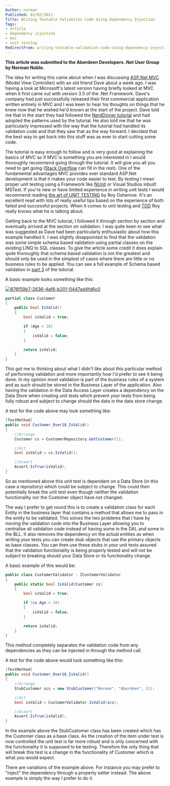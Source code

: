 ```yaml
---
Author: norman
Published: 02/02/2011
Title: Writing Testable Validation Code Using Dependency Injection
Tags:
- article
- dependency injection
- mvc
- unit testing
RedirectFrom: writing-testable-validation-code-using-dependency-injection/index.html
---
```


**This article was submitted to the Aberdeen Developers .Net User Group by Norman Noble.**

The idea for writing this came about when I was discussing [ASP.Net MVC](https://www.asp.net/mvc) (Model View Controller) with an old friend Dave about a week ago. I was having a look at Microsoft's latest version having briefly looked at MVC when it first came out with version 3.5 of the .Net Framework. Dave's company had just successfully released their first commercial application written entirely in MVC and I was keen to hear his thoughts on things that he knew now that he wished he'd known at the start of the project. Dave told me that in the start they had followed the [NerdDinner tutorial](https://nerddinnerbook.s3.amazonaws.com/Intro.htm) and had adopted the patterns used by the tutorial. He also told me that he was particularly impressed with the way that the tutorial had handled its validation code and that they saw that as the way forward. I decided that the best way to get back into this stuff was as ever to start cutting some code.

The tutorial is easy enough to follow and is very good at explaining the basics of MVC so if MVC is something you are interested in I would thoroughly recommend going through the tutorial. It will give you all you need to get going ([Stack Overflow](https://stackoverflow.com/) can fill in the rest). One of the fundamental advantages MVC provides over standard ASP.Net development is that it makes your code easier to test. By testing I mean proper unit testing using a Framework like [NUnit](https://www.nunit.org/) or Visual Studios inbuilt MSTest. If you're new or have limited experience in writing unit tests I would recommend reading [the art of UNIT TESTING](https://artofunittesting.com/) by Roy Osherove. It's an excellent read with lots of really useful tips based on the experience of both failed and successful projects. When it comes to unit testing and [TDD](https://en.wikipedia.org/wiki/Test-driven_development) Roy really knows what he is talking about.

Getting back to the MVC tutorial, I followed it through section by section and eventually arrived at the section on validation. I was quite keen to see what was suggested as Dave had been particularly enthusiastic about how this example handled it. I was slightly disappointed to find that the validation was some simple schema based validation using partial classes on the existing LINQ to SQL classes. To give the article some credit it does explain quite thoroughly that schema based validation is not the greatest and should only be used in the simplest of cases where there are little or no business rules to be applied. You can see a full example of Schema based validation in [part 3](https://nerddinnerbook.s3.amazonaws.com/Part3.htm) of the tutorial.

A basic example looks something like this:

[![876f59b7-2636-4af8-b201-0447ad4fd6c0](https://www.aberdeendevelopers.co.uk/wp-content/uploads/876f59b7-2636-4af8-b201-0447ad4fd6c0_thumb.png)](https://www.aberdeendevelopers.co.uk/wp-content/uploads/876f59b7-2636-4af8-b201-0447ad4fd6c0.png)

```csharp
partial class Customer
{
    public bool IsValid()
    {
        bool isValid = true;

        if (Age < 18)
        {
            isValid = false;
        }

        return isValid;
    }
}
```

This got me to thinking about what I didn't like about this particular method of performing validation and more importantly how I'd prefer to see it being done. In my opinion most validation is part of the business rules of a system and as such should be stored in the Business Layer of the application. Also having the validation in the Data Access Layer creates a dependency on the Data Store when creating unit tests which prevent your tests from being fully robust and subject to change should the data in the data store change.

A test for the code above may look something like:

```csharp
[TestMethod]
public void Customer_Over18_IsValid()
{
    //Arrange
    Customer cs = CustomerRepository.GetCustomer(1);

    //Act
    bool isValid = cs.IsValid();

    //Assert
    Assert.IsTrue(isValid);
}
```

So as mentioned above this unit test is dependant on a Data Store (in this case a repository) which could be subject to change. This could then potentially break the unit test even though neither the validation functionality nor the Customer object have not changed.

The way I prefer to get round this is to create a validation class for each Entity in the business layer that contains a method that allows me to pass in the entity to be validated. This solves the two problems that I have by moving the validation code into the Business Layer allowing you to centralise all validation code instead of having some in the DAL and some in the BLL. It also removes the dependency on the actual entities as when writing your tests you can create stub objects that use the primary objects as base classes. You can then use these stubs in your unit tests assured that the validation functionality is being properly tested and will not be subject to breaking should your Data Store or its functionality change.

A basic example of this would be:

```csharp
public class CustomerValidator : ICustomerValidator
{
    public static bool IsValid(Customer cs)
    {
        bool isValid = true;

        if (cs.Age < 18)
        {
            isValid = false;
        }

        return isValid;
    }
}
```

This method completely separates the validation code from any dependencies as they can be injected in through the method call.

A test for the code above would look something like this:

```csharp
[TestMethod]
public void Customer_Over18_IsValid()
{
    //Arrange
    StubCustomer scs = new StubCustomer("Norman", "Aberdeen", 31);

    //Act
    bool isValid = CustomerValidator.IsValid(scs);

    //Assert
    Assert.IsTrue(isValid);
}
```

In the example above the StubCustomer class has been created which has the Customer class as a base class. As the creation of the item under test is now controlled the unit test is far more robust and is only concerned with the functionality it is supposed to be testing. Therefore the only thing that will break this test is a change in the functionality of Customer which is what you would expect.

There are variations of the example above. For instance you may prefer to "inject" the dependency through a property setter instead. The above example is simply the way I prefer to do it.
